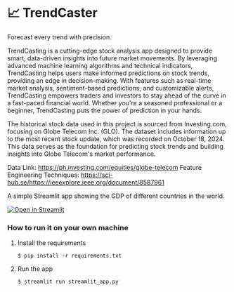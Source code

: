 # :chart_with_upwards_trend: TrendCaster
Forecast every trend with precision.

TrendCasting is a cutting-edge stock analysis app designed to provide smart, data-driven insights into future market movements. By leveraging advanced machine learning algorithms and technical indicators, TrendCasting helps users make informed predictions on stock trends, providing an edge in decision-making. With features such as real-time market analysis, sentiment-based predictions, and customizable alerts, TrendCasting empowers traders and investors to stay ahead of the curve in a fast-paced financial world. Whether you're a seasoned professional or a beginner, TrendCasting puts the power of prediction in your hands.

The historical stock data used in this project is sourced from Investing.com, focusing on Globe Telecom Inc. (GLO). The dataset includes information up to the most recent stock update, which was recorded on October 18, 2024. This data serves as the foundation for predicting stock trends and building insights into Globe Telecom's market performance.


Data Link: https://ph.investing.com/equities/globe-telecom
Feature Engineering Techniques: https://sci-hub.se/https://ieeexplore.ieee.org/document/8587961


A simple Streamlit app showing the GDP of different countries in the world.

[![Open in Streamlit](https://static.streamlit.io/badges/streamlit_badge_black_white.svg)](https://gdp-dashboard-template.streamlit.app/)

### How to run it on your own machine

1. Install the requirements

   ```
   $ pip install -r requirements.txt
   ```

2. Run the app

   ```
   $ streamlit run streamlit_app.py
   ```
